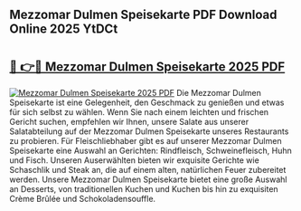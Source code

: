 ## Mezzomar Dulmen Speisekarte PDF Download Online 2025 YtDCt

# <h2><a href="http://gc7j2bu.nevu.top/?p=Mezzomar+Dulmen+Speisekarte">🔗 👉🔴 Mezzomar Dulmen Speisekarte 2025 PDF</a></h2>

[![Mezzomar Dulmen Speisekarte 2025 PDF](https://i.imgur.com/dBaPXMq.png)](http://gc7j2bu.nevu.top/?p=Mezzomar+Dulmen+Speisekarte)
Die Mezzomar Dulmen Speisekarte ist eine Gelegenheit, den Geschmack zu genießen und etwas für sich selbst zu wählen. Wenn Sie nach einem leichten und frischen Gericht suchen, empfehlen wir Ihnen, unsere Salate aus unserer Salatabteilung auf der Mezzomar Dulmen Speisekarte unseres Restaurants zu probieren. Für Fleischliebhaber gibt es auf unserer Mezzomar Dulmen Speisekarte eine Auswahl an Gerichten: Rindfleisch, Schweinefleisch, Huhn und Fisch. Unseren Auserwählten bieten wir exquisite Gerichte wie Schaschlik und Steak an, die auf einem alten, natürlichen Feuer zubereitet werden. Unsere Mezzomar Dulmen Speisekarte bietet eine große Auswahl an Desserts, von traditionellen Kuchen und Kuchen bis hin zu exquisiten Crème Brûlée und Schokoladensouffle.
